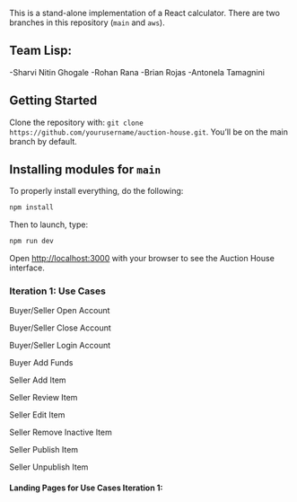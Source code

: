This is a stand-alone implementation of a React calculator. There are two branches in this repository (`main` and `aws`).

## Team Lisp: 
  -Sharvi Nitin Ghogale
  -Rohan Rana
  -Brian Rojas
  -Antonela Tamagnini

## Getting Started

Clone the repository with: `git clone https://github.com/yourusername/auction-house.git`. You’ll be on the main branch by default.

## Installing modules for `main`

To properly install everything, do the following:

```bash
npm install
```

Then to launch, type:

```bash
npm run dev
```

Open [http://localhost:3000](http://localhost:3000) with your browser to see the Auction House interface.

### Iteration 1: Use Cases

  Buyer/Seller Open Account
  
  Buyer/Seller Close Account
  
  Buyer/Seller Login Account
  
  Buyer Add Funds
  
  Seller Add Item

  Seller Review Item
  
  Seller Edit Item 

  Seller Remove Inactive Item
  
  Seller Publish Item
  
  Seller Unpublish Item 
  

#### Landing Pages for Use Cases Iteration 1:
